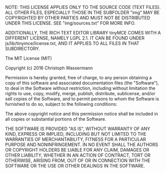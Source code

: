 NOTE: THIS LICENSE APPLIES ONLY TO THE SOURCE CODE (TEXT FILES). ALL OTHER FILES,
ESPECIALLY THOSE IN THE SUBFOLDER "img" MAY BE COPYRIGHTED BY OTHER PARTIES
AND MUST NOT BE DISTRIBUTED UNDER THIS LICENSE. SEE "img/sources.txt" FOR MORE INFO.

ADDITIONALLY, THE RICH TEXT EDITOR LIBRARY tinyMCE COMES WITH A DIFFERENT LICENSE,
NAMELY LGPL 2.1. IT CAN BE FOUND UNDER js/lib/tinymce/license.txt, AND IT APPLIES
TO ALL FILES IN THAT SUBDIRECTORY.

The MIT License (MIT)

Copyright (c) 2016 Christoph Wassermann

Permission is hereby granted, free of charge, to any person obtaining a copy
of this software and associated documentation files (the "Software"), to deal
in the Software without restriction, including without limitation the rights
to use, copy, modify, merge, publish, distribute, sublicense, and/or sell
copies of the Software, and to permit persons to whom the Software is
furnished to do so, subject to the following conditions:

The above copyright notice and this permission notice shall be included in all
copies or substantial portions of the Software.

THE SOFTWARE IS PROVIDED "AS IS", WITHOUT WARRANTY OF ANY KIND, EXPRESS OR
IMPLIED, INCLUDING BUT NOT LIMITED TO THE WARRANTIES OF MERCHANTABILITY,
FITNESS FOR A PARTICULAR PURPOSE AND NONINFRINGEMENT. IN NO EVENT SHALL THE
AUTHORS OR COPYRIGHT HOLDERS BE LIABLE FOR ANY CLAIM, DAMAGES OR OTHER
LIABILITY, WHETHER IN AN ACTION OF CONTRACT, TORT OR OTHERWISE, ARISING FROM,
OUT OF OR IN CONNECTION WITH THE SOFTWARE OR THE USE OR OTHER DEALINGS IN THE
SOFTWARE.
